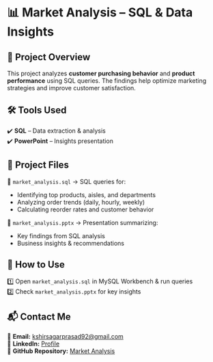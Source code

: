 # 📊 Market Analysis – SQL & Data Insights  

## 📌 Project Overview  
This project analyzes **customer purchasing behavior** and **product performance** using SQL queries. The findings help optimize marketing strategies and improve customer satisfaction.  

## 🛠️ Tools Used  
✔️ **SQL** – Data extraction & analysis  
✔️ **PowerPoint** – Insights presentation  

## 📂 Project Files  
📄 `market_analysis.sql` → SQL queries for:  
   - Identifying top products, aisles, and departments  
   - Analyzing order trends (daily, hourly, weekly)  
   - Calculating reorder rates and customer behavior  

📢 `market_analysis.pptx` → Presentation summarizing:  
   - Key findings from SQL analysis  
   - Business insights & recommendations  

## 🚀 How to Use  
1️⃣ Open `market_analysis.sql` in MySQL Workbench & run queries  
2️⃣ Check `market_analysis.pptx` for key insights  

## 📬 Contact Me  
📧 **Email:** kshirsagarprasad92@gmail.com  
🔗 **LinkedIn:** [Profile](https://www.linkedin.com/in/kshirsagarprasad92)  
🔗 **GitHub Repository:** [Market Analysis](https://github.com/prasadkshir/Market_Analysis)  
 

